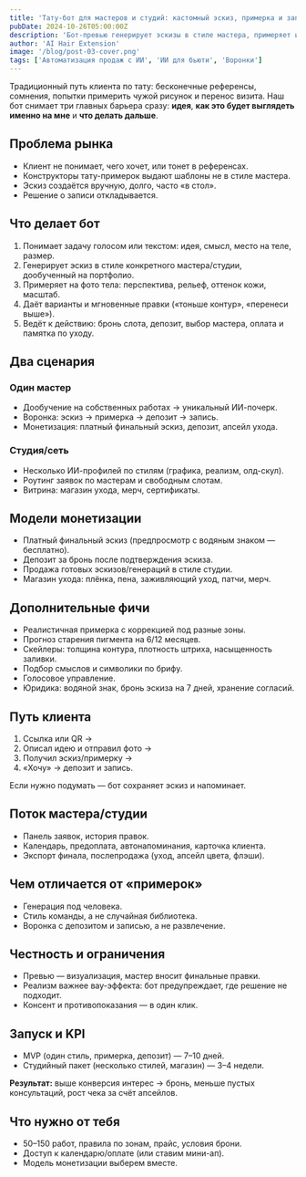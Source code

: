 ```yaml
---
title: 'Тату-бот для мастеров и студий: кастомный эскиз, примерка и запись в один клик'
pubDate: 2024-10-26T05:00:00Z
description: 'Бот-превью генерирует эскизы в стиле мастера, примеряет их на теле и ведёт к записи с депозитом.'
author: 'AI Hair Extension'
image: '/blog/post-03-cover.png'
tags: ['Автоматизация продаж с ИИ', 'ИИ для бьюти', 'Воронки']
---
```


Традиционный путь клиента по тату: бесконечные референсы, сомнения, попытки примерить чужой рисунок и перенос визита. Наш бот снимает три главных барьера сразу: **идея**, **как это будет выглядеть именно на мне** и **что делать дальше**.

## Проблема рынка

- Клиент не понимает, чего хочет, или тонет в референсах.
- Конструкторы тату-примерок выдают шаблоны не в стиле мастера.
- Эскиз создаётся вручную, долго, часто «в стол».
- Решение о записи откладывается.

## Что делает бот

1. Понимает задачу голосом или текстом: идея, смысл, место на теле, размер.
2. Генерирует эскиз в стиле конкретного мастера/студии, дообученный на портфолио.
3. Примеряет на фото тела: перспектива, рельеф, оттенок кожи, масштаб.
4. Даёт варианты и мгновенные правки («тоньше контур», «перенеси выше»).
5. Ведёт к действию: бронь слота, депозит, выбор мастера, оплата и памятка по уходу.

## Два сценария

### Один мастер

- Дообучение на собственных работах → уникальный ИИ-почерк.
- Воронка: эскиз → примерка → депозит → запись.
- Монетизация: платный финальный эскиз, депозит, апсейл ухода.

### Студия/сеть

- Несколько ИИ-профилей по стилям (графика, реализм, олд-скул).
- Роутинг заявок по мастерам и свободным слотам.
- Витрина: магазин ухода, мерч, сертификаты.

## Модели монетизации

- Платный финальный эскиз (предпросмотр с водяным знаком — бесплатно).
- Депозит за бронь после подтверждения эскиза.
- Продажа готовых эскизов/генераций в стиле студии.
- Магазин ухода: плёнка, пена, заживляющий уход, патчи, мерч.

## Дополнительные фичи

- Реалистичная примерка с коррекцией под разные зоны.
- Прогноз старения пигмента на 6/12 месяцев.
- Скейлеры: толщина контура, плотность штриха, насыщенность заливки.
- Подбор смыслов и символики по брифу.
- Голосовое управление.
- Юридика: водяной знак, бронь эскиза на 7 дней, хранение согласий.

## Путь клиента

1. Ссылка или QR →
2. Описал идею и отправил фото →
3. Получил эскиз/примерку →
4. «Хочу» → депозит и запись.

Если нужно подумать — бот сохраняет эскиз и напоминает.

## Поток мастера/студии

- Панель заявок, история правок.
- Календарь, предоплата, автонапоминания, карточка клиента.
- Экспорт финала, послепродажа (уход, апсейл цвета, флэши).

## Чем отличается от «примерок»

- Генерация под человека.
- Стиль команды, а не случайная библиотека.
- Воронка с депозитом и записью, а не развлечение.

## Честность и ограничения

- Превью — визуализация, мастер вносит финальные правки.
- Реализм важнее вау-эффекта: бот предупреждает, где решение не подходит.
- Консент и противопоказания — в один клик.

## Запуск и KPI

- MVP (один стиль, примерка, депозит) — 7–10 дней.
- Студийный пакет (несколько стилей, магазин) — 3–4 недели.

**Результат:** выше конверсия интерес → бронь, меньше пустых консультаций, рост чека за счёт апсейлов.

## Что нужно от тебя

- 50–150 работ, правила по зонам, прайс, условия брони.
- Доступ к календарю/оплате (или ставим мини-ап).
- Модель монетизации выберем вместе.
